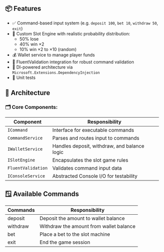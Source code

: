## 📦 Features
- ✅ Command-based input system (e.g. `deposit 100`, `bet 10`, `withdraw 50`, `exit`)
- 🎰 Custom Slot Engine with realistic probability distribution:
  - 50% lose
  - 40% win ×2
  - 10% win ×2 to ×10 (random)
- 💰 Wallet service to manage player funds
- 🧰 FluentValidation integration for robust command validation
- 🔌 DI-powered architecture via `Microsoft.Extensions.DependencyInjection`
-  🧪 Unit tests


## 🧠 Architecture
### 🗂️ Core Components:

| Component         | Responsibility                                 |
|-------------------|------------------------------------------------|
| `ICommand`        | Interface for executable commands              |
| `CommandService`  | Parses and routes input to commands            |
| `IWalletService`  | Handles deposit, withdraw, and balance logic   |
| `ISlotEngine`     | Encapsulates the slot game rules               |
| `FluentValidation`| Validates command input data                   |
| `IConsoleService` | Abstracted Console I/O for testability         |

## 🪟 Available Commands
| Commands          | Responsibility                                 |
|-------------------|------------------------------------------------|
| deposit <amount>  | Deposit the amount to wallet balance           |
| withdraw <amount> | Withdraw the amount from wallet balance        |
| bet <amount>      | Place a bet to the slot machine                |
| exit              | End the game session                           |



